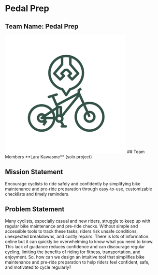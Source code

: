 # Pedal Prep

## Team Name:  Pedal Prep
<img src="images/logo.png" alt="Pedal Prep Logo" width="400">
## Team Members  
**Lara Kawasme** (solo project)

## Mission Statement  
Encourage cyclists to ride safely and confidently by simplifying bike maintenance and pre-ride preparation through easy-to-use, customizable checklists and timely reminders.

## Problem Statement  
Many cyclists, especially casual and new riders, struggle to keep up with regular bike maintenance and pre-ride checks. Without simple and accessible tools to track these tasks, riders risk unsafe conditions, unexpected breakdowns, and costly repairs. There is lots of information online but it can quickly be overwhelming to know what you need to know. This lack of guidance reduces confidence and can discourage regular cycling, limiting the benefits of riding for fitness, transportation, and enjoyment.
So, how can we design an intuitive tool that simplifies bike maintenance and pre-ride preparation to help riders feel confident, safe, and motivated to cycle regularly?
